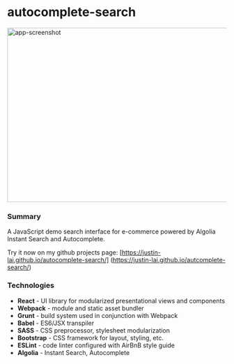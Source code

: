 # autocomplete-search

<img src="https://justin-lai.github.io/autocomplete-search/src/client/assets/README-img.png" alt="app-screenshot" width="640" height="400"/>

### Summary
A JavaScript demo search interface for e-commerce powered by Algolia Instant Search and Autocomplete.

Try it now on my github projects page: [https://justin-lai.github.io/autocomplete-search/] (https://justin-lai.github.io/autcomplete-search/)

### Technologies
- **React** - UI library for modularized presentational views and components
- **Webpack** - module and static asset bundler
- **Grunt** - build system used in conjunction with Webpack
- **Babel** - ES6/JSX transpiler
- **SASS** - CSS preprocessor, stylesheet modularization
- **Bootstrap** - CSS framework for layout, styling, etc.
- **ESLint** - code linter configured with AirBnB style guide
- **Algolia** - Instant Search, Autocomplete
